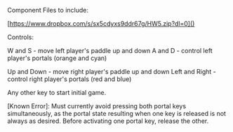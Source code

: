 Component Files to include:

[https://www.dropbox.com/s/sx5cdyxs9ddr67g/HW5.zip?dl=0]()

Controls:

W and S - move left player's paddle up and down
A and D - control left player's portals (orange and cyan)

Up and Down - move right player's paddle up and down
Left and Right - control right player's portals (red and blue)

Any other key to start initial game.

[Known Error]: Must currently avoid pressing both portal keys simultaneously, as the portal state resulting when one key is released is not always as desired. Before activating one portal key, release the other.